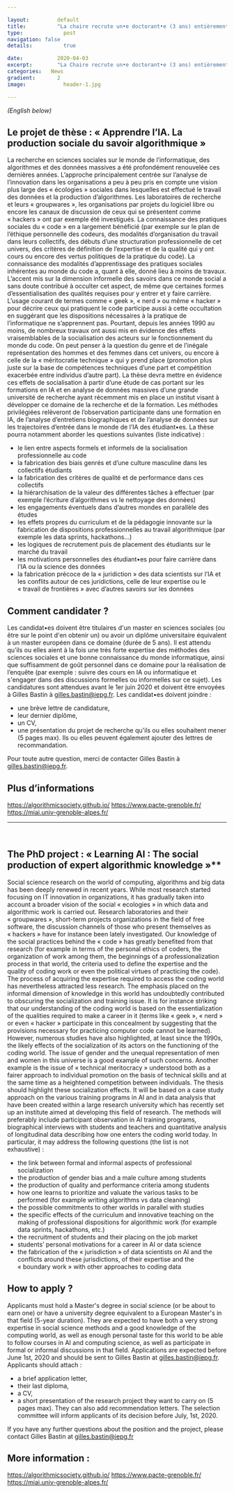 ```yaml
---

layout:			default
title:  		"La chaire recrute un•e doctorant•e (3 ans) entièrement financé•e à partir de septembre 2020"
type:			  post
navigation: false
details:		  true

date:   		2020-04-03
excerpt: 		"La Chaire recrute un•e doctorant•e (3 ans) entièrement financé•e à partir de septembre 2020. | The Chair is advertising a fully-funded PhD student position (3 years) starting in September 2020."
categories:   News
gradient: 		2
image: 			  header-1.jpg

---
```


<i>(English below)</i>

## Le projet de thèse : « Apprendre l’IA. La production sociale du savoir algorithmique »

La recherche en sciences sociales sur le monde de l’informatique, des algorithmes et des données massives a été profondément renouvelée ces dernières années. L’approche principalement centrée sur l’analyse de l’innovation dans les organisations a peu à peu pris en compte une vision plus large des « écologies » sociales dans lesquelles est effectué le travail des données et la production d’algorithmes. Les laboratoires de recherche et leurs « groupwares », les organisations par projets du logiciel libre ou encore les canaux de discussion de ceux qui se présentent comme « hackers » ont par exemple été investigués. La connaissance des pratiques sociales du « code » en a largement bénéficié (par exemple sur le plan de l’éthique personnelle des codeurs, des modalités d’organisation du travail dans leurs collectifs, des débuts d’une structuration professionnelle de cet univers, des critères de définition de l’expertise et de la qualité qui y ont cours ou encore des vertus politiques de la pratique du code).
La connaissance des modalités d’apprentissage des pratiques sociales inhérentes au monde du code a, quant à elle, donné lieu à moins de travaux. L’accent mis sur la dimension informelle des savoirs dans ce monde social a sans doute contribué à occulter cet aspect, de même que certaines formes d’essentialisation des qualités requises pour y entrer et y faire carrière. L’usage courant de termes comme « geek », « nerd » ou même « hacker » pour décrire ceux qui pratiquent le code participe aussi à cette occultation en suggérant que les dispositions nécessaires à la pratique de l’informatique ne s’apprennent pas.
Pourtant, depuis les années 1990 au moins, de nombreux travaux ont aussi mis en évidence des effets vraisemblables de la socialisation des acteurs sur le fonctionnement du monde du code. On peut penser à la question du genre et de l’inégale représentation des hommes et des femmes dans cet univers, ou encore à celle de la « méritocratie technique » qui y prend place (promotion plus juste sur la base de compétences techniques d’une part et compétition exacerbée entre individus d’autre part).
La thèse devra mettre en évidence ces effets de socialisation à partir d’une étude de cas portant sur les formations en IA et en analyse de données massives d’une grande université de recherche ayant récemment mis en place un institut visant à développer ce domaine de la recherche et de la formation. Les méthodes privilégiées relèveront de l’observation participante dans une formation en IA, de l’analyse d’entretiens biographiques et de l’analyse de données sur les trajectoires d’entrée dans le monde de l’IA des étudiant•es.
La thèse pourra notamment aborder les questions suivantes (liste indicative) :

- le lien entre aspects formels et informels de la socialisation professionnelle au code
- la fabrication des biais genrés et d’une culture masculine dans les collectifs étudiants
- la fabrication des critères de qualité et de performance dans ces collectifs
- la hiérarchisation de la valeur des différentes tâches à effectuer (par exemple l’écriture d’algorithmes vs le nettoyage des données)
- les engagements éventuels dans d’autres mondes en parallèle des études
- les effets propres du curriculum et de la pédagogie innovante sur la fabrication de dispositions professionnelles au travail algorithmique (par exemple les data sprints, hackathons…)
- les logiques de recrutement puis de placement des étudiants sur le marché du travail
- les motivations personnelles des étudiant•es pour faire carrière dans l’IA ou la science des données
- la fabrication précoce de la « juridiction » des data scientists sur l’IA et les conflits autour de ces juridictions, celle de leur expertise ou le « travail de frontières » avec d’autres savoirs sur les données

## Comment candidater ?

Les candidat•es doivent être titulaires d'un master en sciences sociales (ou être sur le point d'en obtenir un) ou avoir un diplôme universitaire équivalent à un master européen dans ce domaine (durée de 5 ans).
Il est attendu qu’ils ou elles aient à la fois une très forte expertise des méthodes des sciences sociales et une bonne connaissance du monde informatique, ainsi que suffisamment de goût personnel dans ce domaine pour la réalisation de l’enquête (par exemple : suivre des cours en IA ou informatique et s'engager dans des discussions formelles ou informelles sur ce sujet).
Les candidatures sont attendues avant le 1er juin 2020 et doivent être envoyées à Gilles Bastin à gilles.bastin@iepg.fr. Les candidat•es doivent joindre :
- une brève lettre de candidature,
- leur dernier diplôme,
- un CV,
- une présentation du projet de recherche qu'ils ou elles souhaitent mener (5 pages max).
Ils ou elles peuvent également ajouter des lettres de recommandation.

Pour toute autre question, merci de contacter Gilles Bastin à gilles.bastin@iepg.fr.

## Plus d’informations

https://algorithmicsociety.github.io/
https://www.pacte-grenoble.fr/
https://miai.univ-grenoble-alpes.fr/
<br>

---

<br>
  
## The PhD project : « Learning AI : The social production of expert algorithmic knowledge »**

Social science research on the world of computing, algorithms and big data has been deeply renewed in recent years. While most research started focusing on IT innovation in organizations, it has gradually taken into account a broader vision of the social « ecologies » in which data and algorithmic work is carried out. Research laboratories and their « groupwares », short-term projects organizations in the field of free software, the discussion channels of those who present themselves as « hackers » have for instance been lately investigated. Our knowledge of the social practices behind the « code » has greatly benefited from that research (for example in terms of the personal ethics of coders, the organization of work among them, the beginnings of a professionalization process in that world, the criteria used to define the expertise and the quality of coding work or even the political virtues of practicing the code).
The process of acquiring the expertise required to access the coding world has nevertheless attracted less research. The emphasis placed on the informal dimension of knowledge in this world has undoubtedly contributed to obscuring the socialization and training issue. It is for instance striking that our understanding of the coding world is based on the essentialization of the qualities required to make a career in it (terms like « geek », « nerd » or even « hacker » participate in this concealment by suggesting that the provisions necessary for practicing computer code cannot be learned).
However, numerous studies have also highlighted, at least since the 1990s, the likely effects of the socialization of its actors on the functioning of the coding world. The issue of gender and the unequal representation of men and women in this universe is a good example of such concerns. Another example is the issue of « technical meritocracy » understood both as a fairer approach to individual promotion on the basis of technical skills and at the same time as a heightened competition between individuals.
The thesis should highlight these socialization effects. It will be based on a case study approach on the various training programs in AI and in data analysis that have been created within a large research university which has recently set up an institute aimed at developing this field of research. The methods will preferably include participant observation in AI training programs, biographical interviews with students and teachers and quantitative analysis of longitudinal data describing how one enters the coding world today.
In particular, it may address the following questions (the list is not exhaustive) :

- the link between formal and informal aspects of professional socialization
- the production of gender bias and a male culture among students
- the production of quality and performance criteria among students
- how one learns to prioritize and valuate the various tasks to be performed (for example writing algorithms vs data cleaning)
- the possible commitments to other worlds in parallel with studies
- the specific effects of the curriculum and innovative teaching on the making of professional dispositions for algorithmic work (for example data sprints, hackathons, etc.)
- the recruitment of students and their placing on the job market
- students’ personal motivations for a career in AI or data science
- the fabrication of the « jurisdiction » of data scientists on AI and the conflicts around these jurisdictions, of their expertise and the « boundary work » with other approaches to coding data

## How to apply ?

Applicants must hold a Master's degree in social science (or be about to earn one) or have a university degree equivalent to a European Master's in that field (5-year duration).
They are expected to have both a very strong expertise in social science methods and a good knowledge of the computing world, as well as enough personal taste for this world to be able to follow courses in AI and computing science, as well as participate in formal or informal discussions in that field.
Applications are expected before June 1st, 2020 and should be sent to Gilles Bastin at gilles.bastin@iepg.fr. Applicants should attach :
- a brief application letter,
- their last diploma,
- a CV,
- a short presentation of the research project they want to carry on (5 pages max).
They can also add recommendation letters.
The selection committee will inform applicants of its decision before July, 1st, 2020.

If you have any further questions about the position and the project, please contact Gilles Bastin at gilles.bastin@iepg.fr

## More information :
https://algorithmicsociety.github.io/
https://www.pacte-grenoble.fr/
https://miai.univ-grenoble-alpes.fr/
